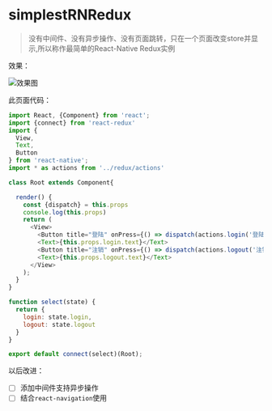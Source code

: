 # simplestRNRedux

> 没有中间件、没有异步操作、没有页面跳转，只在一个页面改变store并显示,所以称作最简单的React-Native Redux实例

效果：

![效果图](http://7xphbb.com1.z0.glb.clouddn.com/simplestRNRedux.gif)

此页面代码：
``` js
import React, {Component} from 'react';
import {connect} from 'react-redux'
import {
  View,
  Text,
  Button
} from 'react-native';
import * as actions from '../redux/actions'

class Root extends Component{

  render() {
    const {dispatch} = this.props
    console.log(this.props)
    return (
      <View>
        <Button title="登陆" onPress={() => dispatch(actions.login('登陆成功'))}/>
        <Text>{this.props.login.text}</Text>
        <Button title="注销" onPress={() => dispatch(actions.logout('注销成功'))}/>
        <Text>{this.props.logout.text}</Text>
      </View>
    );
  }
}

function select(state) {
  return {
    login: state.login,
    logout: state.logout
  }
}

export default connect(select)(Root);
```

以后改进：

- [ ] 添加中间件支持异步操作
- [ ] 结合`react-navigation`使用
